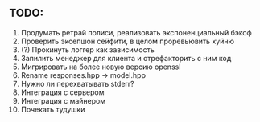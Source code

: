 ## TODO:
1. Продумать ретрай полиси, реализовать экспоненциальный бэкоф
1. Проверить эксепшон сейфити, в целом проревьювить хуйню
1. (?) Прокинуть логгер как зависимость
1. Запилить менеджер для клиента и отрефакторить с ним код
1. Мигрировать на более новую версию openssl
1. Rename responses.hpp -> model.hpp
1. Нужно ли перехватывать stderr?
1. Интеграция с сервером
1. Интеграция с майнером
1. Почекать тудушки